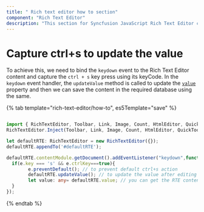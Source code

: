 ```yaml
---
title: " Rich text editor how to section"
component: "Rich Text Editor"
description: "This section for Syncfusion JavaScript Rich Text Editor control explains on how to update the value using shortcut keys."
---
```


# Capture ctrl+s to update the value

To achieve this, we need to bind the `keydown` event to the Rich Text Editor content and capture the `ctrl + s` key press using its keyCode.
In the `keydown` event handler, the `updateValue` method is called to update the [`value`](../../api/rich-text-editor/#value) property and then we can save the content in the required database using the same.

{% tab template="rich-text-editor/how-to", es5Template="save" %}

```typescript

import { RichTextEditor, Toolbar, Link, Image, Count, HtmlEditor, QuickToolbar } from '@syncfusion/ej2-richtexteditor';
RichTextEditor.Inject(Toolbar, Link, Image, Count, HtmlEditor, QuickToolbar);

let defaultRTE: RichTextEditor = new RichTextEditor({});
defaultRTE.appendTo('#defaultRTE');

defaultRTE.contentModule.getDocument().addEventListener("keydown",function(e: any):void{
  if(e.key === 's' && e.ctrlKey===true){
        e.preventDefault(); // to prevent default ctrl+s action
        defaultRTE.updateValue(); // to update the value after editing
        let value: any= defaultRTE.value; // you can get the RTE content to save in the desired database
  }
});


```

{% endtab %}